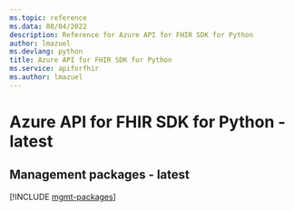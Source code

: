 ```yaml
---
ms.topic: reference
ms.data: 08/04/2022
description: Reference for Azure API for FHIR SDK for Python
author: lmazuel
ms.devlang: python
title: Azure API for FHIR SDK for Python
ms.service: apiforfhir
ms.author: lmazuel
---
```

# Azure API for FHIR SDK for Python - latest

## Management packages - latest
[!INCLUDE [mgmt-packages](api-for-fhir-mgmt-index.md)]